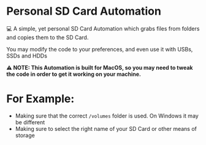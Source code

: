 # Personal SD Card Automation
💻 A simple, yet personal SD Card Automation which grabs files from folders and copies them to the SD Card.

You may modify the code to your preferences, and even use it with USBs, SSDs and HDDs

**⚠️ NOTE: This Automation is built for MacOS, so you may need to tweak the code in order to get it working on your machine.**

# For Example:
* Making sure that the correct ``/volumes`` folder is used. On Windows it may be different 
* Making sure to select the right name of your SD Card or other means of storage

